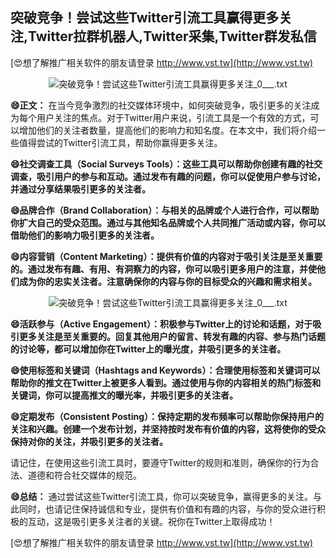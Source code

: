 ## **突破竞争！尝试这些Twitter引流工具赢得更多关注,Twitter拉群机器人,Twitter采集,Twitter群发私信**

[😍想了解推广相关软件的朋友请登录 http://www.vst.tw](http://www.vst.tw)

 <center><img src="https://vst.tw/MP4/tuiguang/png/0.png" alt="突破竞争！尝试这些Twitter引流工具赢得更多关注_0___.txt"></center>

**😄正文：**
在当今竞争激烈的社交媒体环境中，如何突破竞争，吸引更多的关注成为每个用户关注的焦点。对于Twitter用户来说，引流工具是一个有效的方式，可以增加他们的关注者数量，提高他们的影响力和知名度。在本文中，我们将介绍一些值得尝试的Twitter引流工具，帮助你赢得更多关注。

**😄社交调查工具（Social Surveys Tools）：这些工具可以帮助你创建有趣的社交调查，吸引用户的参与和互动。通过发布有趣的问题，你可以促使用户参与讨论，并通过分享结果吸引更多的关注者。**

**😄品牌合作（Brand Collaboration）：与相关的品牌或个人进行合作，可以帮助你扩大自己的受众范围。通过与其他知名品牌或个人共同推广活动或内容，你可以借助他们的影响力吸引更多的关注者。**

**😄内容营销（Content Marketing）：提供有价值的内容对于吸引关注是至关重要的。通过发布有趣、有用、有洞察力的内容，你可以吸引更多用户的注意，并使他们成为你的忠实关注者。注意确保你的内容与你的目标受众的兴趣和需求相关。**

 <center><img src="https://vst.tw/MP4/tuiguang/png/0.png" alt="突破竞争！尝试这些Twitter引流工具赢得更多关注_0___.txt"></center>

**😄活跃参与（Active Engagement）：积极参与Twitter上的讨论和话题，对于吸引更多关注是至关重要的。回复其他用户的留言、转发有趣的内容、参与热门话题的讨论等，都可以增加你在Twitter上的曝光度，并吸引更多的关注者。**

**😄使用标签和关键词（Hashtags and Keywords）：合理使用标签和关键词可以帮助你的推文在Twitter上被更多人看到。通过使用与你的内容相关的热门标签和关键词，你可以提高推文的曝光率，并吸引更多的关注者。**

**😄定期发布（Consistent Posting）：保持定期的发布频率可以帮助你保持用户的关注和兴趣。创建一个发布计划，并坚持按时发布有价值的内容，这将使你的受众保持对你的关注，并吸引更多的关注者。**

请记住，在使用这些引流工具时，要遵守Twitter的规则和准则，确保你的行为合法、道德和符合社交媒体的规范。

**😄总结：**
通过尝试这些Twitter引流工具，你可以突破竞争，赢得更多的关注。与此同时，也请记住保持诚信和专业，提供有价值和有趣的内容，与你的受众进行积极的互动，这是吸引更多关注者的关键。祝你在Twitter上取得成功！

[😍想了解推广相关软件的朋友请登录 http://www.vst.tw](http://www.vst.tw)



